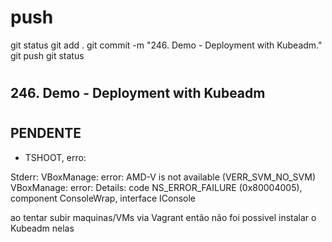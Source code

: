 #
# ###################################################################################################################### 
# ###################################################################################################################### 
#  push

git status
git add .
git commit -m "246. Demo - Deployment with Kubeadm."
git push
git status



# ###################################################################################################################### 
# ###################################################################################################################### 
##   246. Demo - Deployment with Kubeadm


# ###################################################################################################################### 
# ###################################################################################################################### 
## PENDENTE

- TSHOOT, erro:

Stderr: VBoxManage: error: AMD-V is not available (VERR_SVM_NO_SVM)
VBoxManage: error: Details: code NS_ERROR_FAILURE (0x80004005), component ConsoleWrap, interface IConsole


ao tentar subir maquinas/VMs via Vagrant
então não foi possivel instalar o Kubeadm nelas